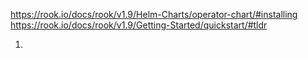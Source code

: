 https://rook.io/docs/rook/v1.9/Helm-Charts/operator-chart/#installing
https://rook.io/docs/rook/v1.9/Getting-Started/quickstart/#tldr

1. 